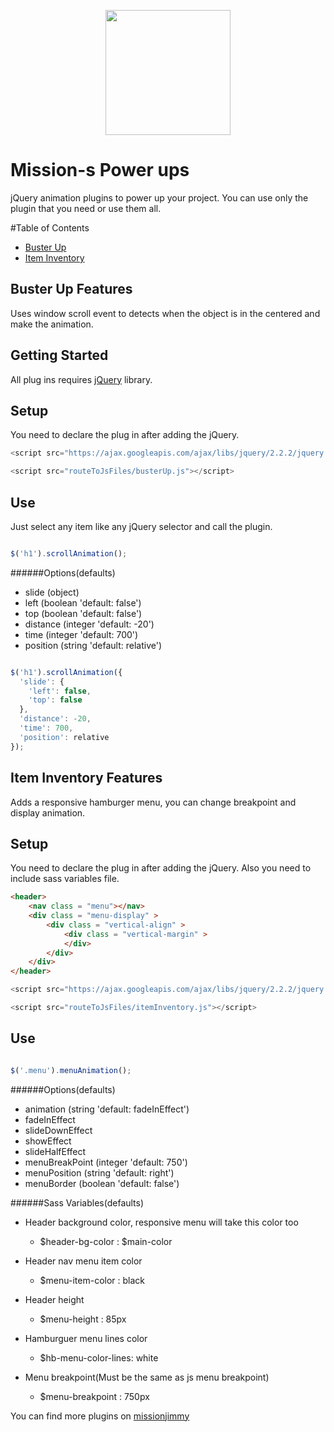 
<p align="center">
  <img src="http://missionjimmy.com/images/logo-v2.svg" height="200">
</p>

# Mission-s Power ups 

jQuery animation plugins to power up your project.
You can use only the plugin that you need or use them all.

#Table of Contents

- [Buster Up](#buster-up-features)
- [Item Inventory](#item-inventory)

## Buster Up Features
Uses window scroll event to detects when the object is in the centered and make the animation.
 
 
## Getting Started

All plug ins requires [jQuery](https://jquery.com/) library.

## Setup

You need to declare the plug in after adding the jQuery.

```javascript
<script src="https://ajax.googleapis.com/ajax/libs/jquery/2.2.2/jquery.min.js"></script>

<script src="routeToJsFiles/busterUp.js"></script>
```

## Use

Just select any item like any jQuery selector and call the plugin.

```javascript

$('h1').scrollAnimation();

```
######Options(defaults)

*   slide       (object)
 *  left    (boolean 'default: false')
 *  top     (boolean 'default: false')
*   distance    (integer 'default: -20')
*   time        (integer 'default: 700')
*   position    (string 'default: relative')
 
```javascript

$('h1').scrollAnimation({
  'slide': {
    'left': false,
    'top': false
  },
  'distance': -20,
  'time': 700,
  'position': relative
});

```



## Item Inventory Features
Adds a responsive hamburger menu, you can change breakpoint and display animation.

## Setup

You need to declare the plug in after adding the jQuery. Also you need to include sass variables file.

```html
<header>
    <nav class = "menu"></nav>
    <div class = "menu-display" >
        <div class = "vertical-align" >
            <div class = "vertical-margin" >
            </div>
        </div>
    </div>
</header>
```

```javascript
<script src="https://ajax.googleapis.com/ajax/libs/jquery/2.2.2/jquery.min.js"></script>

<script src="routeToJsFiles/itemInventory.js"></script>
```

## Use

```javascript

$('.menu').menuAnimation();

```


######Options(defaults)

*  animation (string 'default: fadeInEffect') 
 * fadeInEffect 
 * slideDownEffect 
 * showEffect 
 * slideHalfEffect 
*  menuBreakPoint (integer 'default: 750') 
*  menuPosition (string 'default: right') 
*  menuBorder (boolean 'default: false')



######Sass Variables(defaults)

* Header background color, responsive menu will take this color too
  * $header-bg-color    : $main-color

* Header nav menu item color
  * $menu-item-color    : black

* Header height
  * $menu-height        : 85px

* Hamburguer menu lines color
  * $hb-menu-color-lines: white

* Menu breakpoint(Must be the same as js menu breakpoint)
  * $menu-breakpoint    : 750px







You can find more plugins on [missionjimmy](http://missionjimmy.com/projects/mission-s-plugins/)
